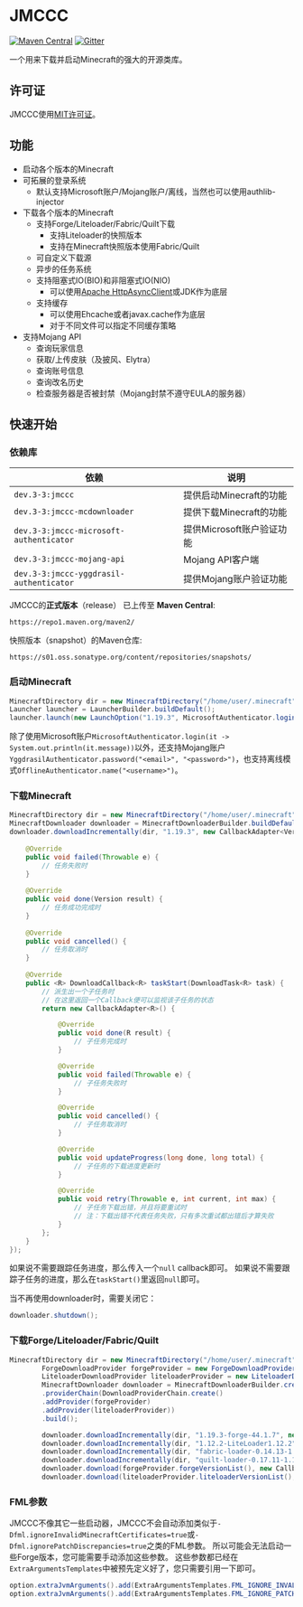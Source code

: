 # JMCCC
[![Maven Central](https://img.shields.io/maven-central/v/dev.3-3/jmccc)](https://central.sonatype.com/search?q=jmccc&namespace=dev.3-3)
[![Gitter](https://badges.gitter.im/Join%20Chat.svg)](https://gitter.im/Southern-InfinityStudio/JMCCC?utm_source=badge&utm_medium=badge&utm_campaign=pr-badge)

一个用来下载并启动Minecraft的强大的开源类库。

## 许可证
JMCCC使用[MIT许可证](https://github.com/xfl03/JMCCC/LICENSE)。

## 功能
 * 启动各个版本的Minecraft
 * 可拓展的登录系统
   * 默认支持Microsoft账户/Mojang账户/离线，当然也可以使用authlib-injector
 * 下载各个版本的Minecraft
   * 支持Forge/Liteloader/Fabric/Quilt下载
     * 支持Liteloader的快照版本
     * 支持在Minecraft快照版本使用Fabric/Quilt
   * 可自定义下载源
   * 异步的任务系统
   * 支持阻塞式IO(BIO)和非阻塞式IO(NIO)
     * 可以使用[Apache HttpAsyncClient](http://hc.apache.org/httpcomponents-asyncclient-dev/)或JDK作为底层
   * 支持缓存
     * 可以使用Ehcache或者javax.cache作为底层
     * 对于不同文件可以指定不同缓存策略
 * 支持Mojang API
   * 查询玩家信息
   * 获取/上传皮肤（及披风、Elytra）
   * 查询账号信息
   * 查询改名历史
   * 检查服务器是否被封禁（Mojang封禁不遵守EULA的服务器）

## 快速开始
### 依赖库
| 依赖                                      | 说明                |
|-----------------------------------------|-------------------|
| `dev.3-3:jmccc`                         | 提供启动Minecraft的功能  |
| `dev.3-3:jmccc-mcdownloader`            | 提供下载Minecraft的功能  |
| `dev.3-3:jmccc-microsoft-authenticator` | 提供Microsoft账户验证功能 |
| `dev.3-3:jmccc-mojang-api`              | Mojang API客户端     |
| `dev.3-3:jmccc-yggdrasil-authenticator` | 提供Mojang账户验证功能    |

JMCCC的**正式版本**（release） 已上传至 **Maven Central**:
```
https://repo1.maven.org/maven2/
```

快照版本（snapshot）的Maven仓库:
```
https://s01.oss.sonatype.org/content/repositories/snapshots/
```

### 启动Minecraft
```java
MinecraftDirectory dir = new MinecraftDirectory("/home/user/.minecraft");
Launcher launcher = LauncherBuilder.buildDefault();
launcher.launch(new LaunchOption("1.19.3", MicrosoftAuthenticator.login(it -> System.out.println(it.message)), dir));
```
除了使用Microsoft账户`MicrosoftAuthenticator.login(it -> System.out.println(it.message))`以外，还支持Mojang账户`YggdrasilAuthenticator.password("<email>", "<password>")`，也支持离线模式`OfflineAuthenticator.name("<username>")`。

### 下载Minecraft
```java
MinecraftDirectory dir = new MinecraftDirectory("/home/user/.minecraft");
MinecraftDownloader downloader = MinecraftDownloaderBuilder.buildDefault();
downloader.downloadIncrementally(dir, "1.19.3", new CallbackAdapter<Version>() {
	
	@Override
	public void failed(Throwable e) {
		// 任务失败时
	}
	
	@Override
	public void done(Version result) {
		// 任务成功完成时
	}
	
	@Override
	public void cancelled() {
		// 任务取消时
	}
	
	@Override
	public <R> DownloadCallback<R> taskStart(DownloadTask<R> task) {
		// 派生出一个子任务时
		// 在这里返回一个Callback便可以监视该子任务的状态
		return new CallbackAdapter<R>() {

			@Override
			public void done(R result) {
				// 子任务完成时
			}

			@Override
			public void failed(Throwable e) {
				// 子任务失败时
			}

			@Override
			public void cancelled() {
				// 子任务取消时
			}

			@Override
			public void updateProgress(long done, long total) {
				// 子任务的下载进度更新时
			}

			@Override
			public void retry(Throwable e, int current, int max) {
				// 子任务下载出错，并且将要重试时
				// 注：下载出错不代表任务失败，只有多次重试都出错后才算失败
			}
		};
	}
});
```

如果说不需要跟踪任务进度，那么传入一个`null` callback即可。
如果说不需要跟踪子任务的进度，那么在`taskStart()`里返回`null`即可。

当不再使用downloader时，需要关闭它：
```java
downloader.shutdown();
```

### 下载Forge/Liteloader/Fabric/Quilt
```java
MinecraftDirectory dir = new MinecraftDirectory("/home/user/.minecraft");
        ForgeDownloadProvider forgeProvider = new ForgeDownloadProvider();
        LiteloaderDownloadProvider liteloaderProvider = new LiteloaderDownloadProvider();
        MinecraftDownloader downloader = MinecraftDownloaderBuilder.create()
        .providerChain(DownloadProviderChain.create()
        .addProvider(forgeProvider)
        .addProvider(liteloaderProvider))
        .build();

        downloader.downloadIncrementally(dir, "1.19.3-forge-44.1.7", new CallbackAdapter<Version>() {...});
        downloader.downloadIncrementally(dir, "1.12.2-LiteLoader1.12.2", new CallbackAdapter<Version>() {...});
        downloader.downloadIncrementally(dir, "fabric-loader-0.14.13-1.19.3", new CallbackAdapter<Version>() {...});
        downloader.downloadIncrementally(dir, "quilt-loader-0.17.11-1.19.3", new CallbackAdapter<Version>() {...});
        downloader.download(forgeProvider.forgeVersionList(), new CallbackAdapter<ForgeVersionList>() {...});
        downloader.download(liteloaderProvider.liteloaderVersionList(), new CallbackAdapter<LiteloaderVersionList>() {...});
```

### FML参数
JMCCC不像其它一些启动器，JMCCC不会自动添加类似于`-Dfml.ignoreInvalidMinecraftCertificates=true`或`-Dfml.ignorePatchDiscrepancies=true`之类的FML参数。
所以可能会无法启动一些Forge版本，您可能需要手动添加这些参数。
这些参数都已经在`ExtraArgumentsTemplates`中被预先定义好了，您只需要引用一下即可。
```java
option.extraJvmArguments().add(ExtraArgumentsTemplates.FML_IGNORE_INVALID_MINECRAFT_CERTIFICATES);
option.extraJvmArguments().add(ExtraArgumentsTemplates.FML_IGNORE_PATCH_DISCREPANCISE);
```


